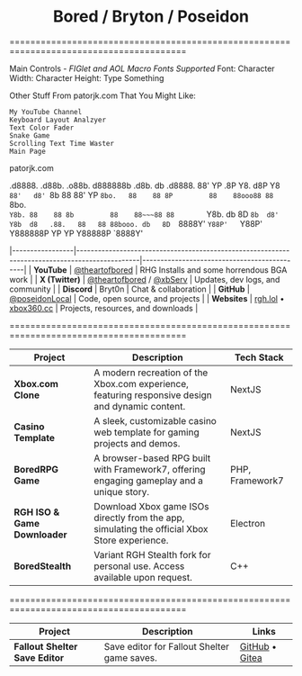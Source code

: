 
<div align="center">
  <h1>Bored / Bryton / Poseidon</h1>
  <!-- Socials are now listed in the table below -->
</div>
========================================================================================


Main Controls - *FIGlet and AOL Macro Fonts Supported*
Font:
Character Width:
Character Height:
Type Something 
	
	
Other Stuff From patorjk.com That You Might Like:

    My YouTube Channel
    Keyboard Layout Analzyer
    Text Color Fader
    Snake Game
    Scrolling Text Time Waster
    Main Page

patorjk.com

.d8888.  .d88b.   .o88b. d888888b  .d8b.  db      .d8888. 
88'  YP .8P  Y8. d8P  Y8   `88'   d8' `8b 88      88'  YP 
`8bo.   88    88 8P         88    88ooo88 88      `8bo.   
  `Y8b. 88    88 8b         88    88~~~88 88        `Y8b. 
db   8D `8b  d8' Y8b  d8   .88.   88   88 88booo. db   8D 
`8888Y'  `Y88P'   `Y88P' Y888888P YP   YP Y88888P `8888Y' 
                                                          
                                                          


                                                    


|-----------------|-----------------------------------------------------------------------------------------------|---------------------------------------------|
| **YouTube**     | [@theartofbored](https://youtube.com/@theartofbored)                                           | RHG Installs and some horrendous BGA work   |
| **X (Twitter)** | [@theartofbored](https://twitter.com/theartofbored) / [@xbServ](https://twitter.com/xbServ)   | Updates, dev logs, and community            |
| **Discord**     | Bryt0n                                                                                        | Chat & collaboration                        |
| **GitHub**      | [@poseidonLocal](https://github.com/poseidonLocal)                                            | Code, open source, and projects             |
| **Websites**    | [rgh.lol](https://rgh.lol) • [xbox360.cc](https://xbox360.cc)                                 | Projects, resources, and downloads          |

========================================================================================

| Project                        | Description                                                                                                         | Tech Stack         |
|------------------------------- |--------------------------------------------------------------------------------------------------------------------|--------------------|
| **Xbox.com Clone**             | A modern recreation of the Xbox.com experience, featuring responsive design and dynamic content.                    | NextJS             |
| **Casino Template**            | A sleek, customizable casino web template for gaming projects and demos.                                            | NextJS             |
| **BoredRPG Game**              | A browser-based RPG built with Framework7, offering engaging gameplay and a unique story.                          | PHP, Framework7    |
| **RGH ISO & Game Downloader**  | Download Xbox game ISOs directly from the app, simulating the official Xbox Store experience.                      | Electron           |
| **BoredStealth**               | Variant RGH Stealth fork for personal use. Access available upon request.                                           | C++                |

========================================================================================

| Project                      | Description                                      | Links                                                                                   |
|------------------------------|--------------------------------------------------|-----------------------------------------------------------------------------------------|
| **Fallout Shelter Save Editor** | Save editor for Fallout Shelter game saves.      | [GitHub](https://github.com/poseidonlocal/Fallout-Shelter-Save-Editor) • [Gitea](https://gitea.serversyndicate.com/Bored/Fallout-Shelter-Save-Editor) |
